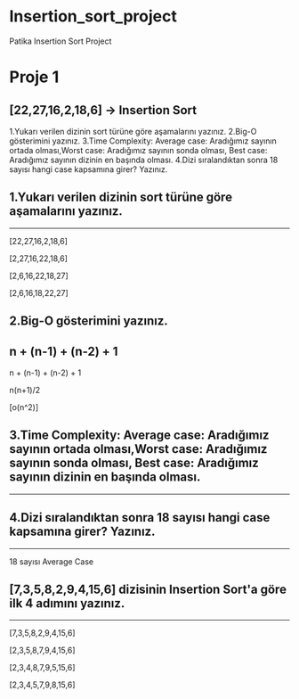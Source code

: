 # Insertion_sort_project
 Patika Insertion Sort Project

 # Proje 1
 ## [22,27,16,2,18,6] -> Insertion Sort

 1.Yukarı verilen dizinin sort türüne göre aşamalarını yazınız.
 2.Big-O gösterimini yazınız.
 3.Time Complexity: Average case: Aradığımız sayının ortada olması,Worst case: Aradığımız sayının sonda olması, Best case: Aradığımız sayının dizinin en başında olması.
 4.Dizi sıralandıktan sonra 18 sayısı hangi case kapsamına girer? Yazınız.

 ## 1.Yukarı verilen dizinin sort türüne göre aşamalarını yazınız.
 ---
 [22,27,16,2,18,6]

 [2,27,16,22,18,6]

 [2,6,16,22,18,27]

 [2,6,16,18,22,27]

 ## 2.Big-O gösterimini yazınız.
 n + (n-1) + (n-2) + 1 
 ---
 n + (n-1) + (n-2) + 1

 n(n+1)/2

 [o(n^2)]

 ## 3.Time Complexity: Average case: Aradığımız sayının ortada olması,Worst case: Aradığımız sayının sonda olması, Best case: Aradığımız sayının dizinin en başında olması.

 ---
 ## 4.Dizi sıralandıktan sonra 18 sayısı hangi case kapsamına girer? Yazınız.
 ---
 18 sayısı Average Case

 ## [7,3,5,8,2,9,4,15,6] dizisinin Insertion Sort'a göre ilk 4 adımını yazınız.
 ---
 [7,3,5,8,2,9,4,15,6]

 [2,3,5,8,7,9,4,15,6]

 [2,3,4,8,7,9,5,15,6]

 [2,3,4,5,7,9,8,15,6]
